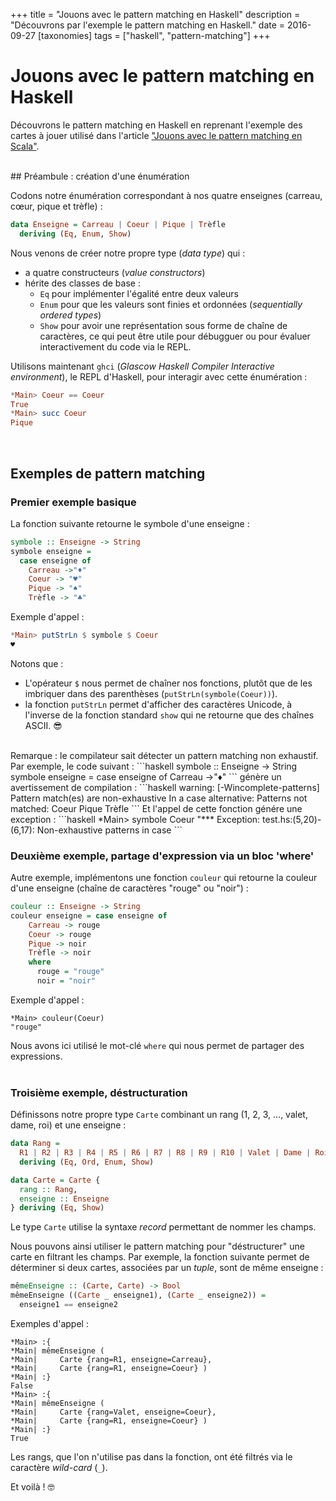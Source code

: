 +++
title = "Jouons avec le pattern matching en Haskell"
description = "Découvrons par l'exemple le pattern matching en Haskell."
date = 2016-09-27
[taxonomies]
tags = ["haskell", "pattern-matching"]
+++
# Jouons avec le pattern matching en Haskell

Découvrons le pattern matching en Haskell en reprenant l'exemple des cartes à jouer utilisé dans l'article ["Jouons avec le pattern matching en Scala"](https://nicokosi.github.io/scala-pattern-matching.html).

<br/>
## Préambule : création d'une énumération

Codons notre énumération correspondant à nos quatre enseignes (carreau, cœur, pique et trèfle) :
```haskell
data Enseigne = Carreau | Coeur | Pique | Trèfle
  deriving (Eq, Enum, Show)
```
Nous venons de créer notre propre type (_data type_) qui :

* a quatre constructeurs (_value constructors_)
* hérite des classes de base :
    * `Eq` pour implémenter l'égalité entre deux valeurs
    * `Enum` pour que les valeurs sont finies et ordonnées (_sequentially ordered types_)
    * `Show` pour avoir une représentation sous forme de chaîne de caractères, ce qui peut être utile pour débugguer ou pour évaluer interactivement du code via le REPL.


Utilisons maintenant `ghci` (_Glascow Haskell Compiler Interactive environment_), le REPL d'Haskell, pour interagir avec cette énumération :
```haskell
*Main> Coeur == Coeur
True
*Main> succ Coeur
Pique
```

<br/>

## Exemples de pattern matching

### Premier exemple basique

La fonction suivante retourne le symbole d'une enseigne :
```haskell
symbole :: Enseigne -> String
symbole enseigne =
  case enseigne of
    Carreau ->"♦"
    Coeur -> "♥"
    Pique -> "♠"
    Trèfle -> "♣"
```
Exemple d'appel :
```haskell
*Main> putStrLn $ symbole $ Coeur
♥
```

Notons que :

* L'opérateur `$` nous permet de chaîner nos fonctions, plutôt que de les imbriquer dans des parenthèses (`putStrLn(symbole(Coeur))`).
* la fonction `putStrLn` permet d'afficher des caractères Unicode, à l'inverse de la fonction standard `show` qui ne retourne que des chaînes ASCII. 😎

<br/>
Remarque : le compilateur sait détecter un pattern matching non exhaustif. Par exemple, le code suivant :
```haskell
symbole :: Enseigne -> String
symbole enseigne = case enseigne of
    Carreau ->"♦"
```
génère un avertissement de compilation :
```haskell
warning: [-Wincomplete-patterns]
    Pattern match(es) are non-exhaustive
    In a case alternative:
        Patterns not matched:
            Coeur
            Pique
            Trèfle
```
Et l'appel de cette fonction génére une exception :
```haskell
*Main> symbole Coeur
"*** Exception: test.hs:(5,20)-(6,17): Non-exhaustive patterns in case
```

<br/>

### Deuxième exemple, partage d'expression via un bloc 'where'

Autre exemple, implémentons une fonction `couleur` qui retourne la couleur d'une enseigne (chaîne de caractères "rouge" ou "noir") :

```haskell
couleur :: Enseigne -> String
couleur enseigne = case enseigne of
    Carreau -> rouge
    Coeur -> rouge
    Pique -> noir
    Trèfle -> noir
    where
      rouge = "rouge"
      noir = "noir"
```

Exemple d'appel :
```
*Main> couleur(Coeur)
"rouge"
```

Nous avons ici utilisé le mot-clé `where` qui nous permet de partager des expressions.
<br/>
<br/>

### Troisième exemple, déstructuration

Définissons notre propre type `Carte` combinant un rang (1, 2, 3, ..., valet, dame, roi) et une enseigne :

```haskell
data Rang =
  R1 | R2 | R3 | R4 | R5 | R6 | R7 | R8 | R9 | R10 | Valet | Dame | Roi
  deriving (Eq, Ord, Enum, Show)

data Carte = Carte {
  rang :: Rang,
  enseigne :: Enseigne
} deriving (Eq, Show)
```
Le type `Carte` utilise la syntaxe _record_ permettant de nommer les champs.

Nous pouvons ainsi utiliser le pattern matching pour "déstructurer" une carte en filtrant les champs. Par exemple, la fonction suivante permet de déterminer si deux cartes, associées par un _tuple_, sont de même enseigne :

```haskell
mêmeEnseigne :: (Carte, Carte) -> Bool
mêmeEnseigne ((Carte _ enseigne1), (Carte _ enseigne2)) =
  enseigne1 == enseigne2
```

Exemples d'appel :
```
*Main> :{
*Main| mêmeEnseigne (
*Main|     Carte {rang=R1, enseigne=Carreau},
*Main|     Carte {rang=R1, enseigne=Coeur} )
*Main| :}
False
*Main> :{
*Main| mêmeEnseigne (
*Main|     Carte {rang=Valet, enseigne=Coeur},
*Main|     Carte {rang=R1, enseigne=Coeur} )
*Main| :}
True
```

Les rangs, que l'on n'utilise pas dans la fonction, ont été filtrés via le caractère _wild-card_ (`_`).

Et voilà ! 🤓
